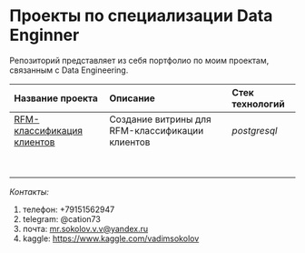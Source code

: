 # Проекты по специализации Data Enginner

Репозиторий представляет из себя портфолио по моим проектам, связанным с Data Engineering.

| Название проекта | Описание | Стек технологий | 
| :---------------------- |  :---------------------- | :---------------------- |
| [RFM-классификация клиентов](1_rfm_classification)| Создание витрины для RFM-классификации клиентов | *postgresql* |
| | | |
| | | |
| | | |
| | | |
| | | |
| | | |
| | | |
| | | |



*Контакты:*
1. телефон: +79151562947
2. telegram: @cation73
3. почта: mr.sokolov.v.v@yandex.ru
4. kaggle: https://www.kaggle.com/vadimsokolov

